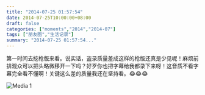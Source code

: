 ```yaml
---
title: "2014-07-25 01:57:54"
date: 2014-07-25T10:00:00+08:00
draft: false
categories: ["moments","2014","2014-07"]
tags: ["朋友圈","生活记录"]
summary: "2014-07-25 01:57:54..."
---
```


第一时间去挖枪版来看。说实话，盗录质量差成这样的枪版还真是少见呢！麻烦前排观众可以把头略微移开一下吗？好歹你也把字幕给我都录下来呀！这音质不看字幕完全看不懂啊！关键这么差的质量我还在坚持看。😂😂😂

![Media 1](/Moments/photos/2014-07-25/201407250157540.jpg)

